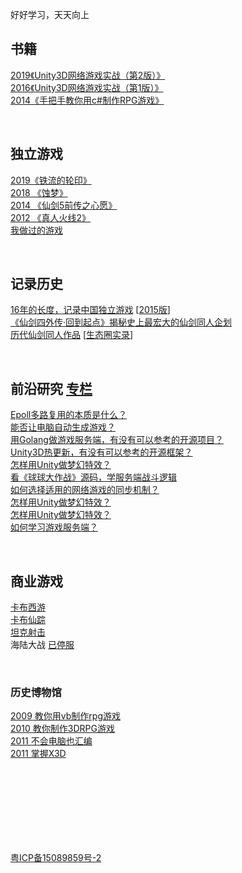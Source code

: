 好好学习，天天向上

## 书籍  
[2019《Unity3D网络游戏实战（第2版）》](https://luopeiyu.github.io/unity_net_book/)  
[2016《Unity3D网络游戏实战（第1版）》](https://item.jd.com/12015701.html)  
[2014《手把手教你用c#制作RPG游戏》](http://product.dangdang.com/23489626.html)  

<br>  
  
## 独立游戏  
[2019《铁流的轮印》](https://zhuanlan.zhihu.com/p/77809295)  
[2018 《蚀梦》 ](https://www.taptap.com/app/146551)  
[2014 《仙剑5前传之心愿》 ](http://www.pal5h.com)  
[2012 《真人火线2》 ](http://dev.u77.com/game/4695)  
[我做过的游戏 ](http://pal5h.com/lpygame/)  

<br>  
   
## 记录历史  
 [16年的长度，记录中国独立游戏](http://games.sina.com.cn/zl/duanpian/2015-04-03/1538151.shtml) [[2015版](http://www.cocoachina.com/articles/14099)]  
 [《仙剑四外传·回到起点》揭秘史上最宏大的仙剑同人企划](http://news.17173.com/content/06152018/001003932.shtml)  
 [历代仙剑同人作品](https://zhuanlan.zhihu.com/palfun)  [[生态圈实录](https://zhuanlan.zhihu.com/p/56452556)]  

<br>  
   
## 前沿研究 [专栏](https://zhuanlan.zhihu.com/pyluo)  
  [Epoll多路复用的本质是什么？](https://zhuanlan.zhihu.com/p/63179839)  
  [能否让电脑自动生成游戏？](https://zhuanlan.zhihu.com/p/55496272)  
  [用Golang做游戏服务端，有没有可以参考的开源项目？](https://zhuanlan.zhihu.com/p/66304813)  
  [Unity3D热更新，有没有可以参考的开源框架？](https://zhuanlan.zhihu.com/p/21386682)  
  [怎样用Unity做梦幻特效？](https://zhuanlan.zhihu.com/p/24371823)   
  [看《球球大作战》源码，学服务端战斗逻辑](https://zhuanlan.zhihu.com/p/26193373)  
  [如何选择适用的网络游戏的同步机制？](https://zhuanlan.zhihu.com/p/65450918)  
  [怎样用Unity做梦幻特效？](https://zhuanlan.zhihu.com/p/24371823)  
  [怎样用Unity做梦幻特效？](https://zhuanlan.zhihu.com/p/24371823)  
  [如何学习游戏服务端？](https://zhuanlan.zhihu.com/p/77791746)  

<br>  
  
## 商业游戏  
  [卡布西游](http://www.4399.com/flash/48399.htm)  
  [卡布仙踪](http://kbxz.4399.com)  
  [坦克射击](http://web.4399.com/tksj2/)  
  海陆大战 [已停服](http://game.4399sy.com/site/news/detail/hldz_2_4768.html)  


<br>  
   
### 历史博物馆  
  [2009 教你用vb制作rpg游戏](http://pal5h.com/vbrpg/)  
  [2010 教你制作3DRPG游戏](http://pal5h.com/3drpg/)  
  [2011 不会电脑也汇编](http://pan.baidu.com/s/1pJBs1mz)  
  [2011 掌握X3D](http://pal5h.com/x3d/)  

 
  
 
<br><br><br><br><br><br><br>
  
 
[粤ICP备15089859号-2](http://www.miitbeian.gov.cn/)

